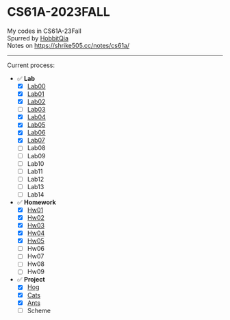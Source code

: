 # CS61A-2023FALL

My codes in CS61A-23Fall  
Spurred by [HobbitQia](https://github.com/HobbitQia)  
Notes on <https://shrike505.cc/notes/cs61a/>  

---
Current process:
- ✅ **Lab**
  - [x] [Lab00](./lab/lab00/lab00.py)
  - [x] [Lab01](./lab/lab01/lab01.py)
  - [x] [Lab02](./lab/lab02/lab02.py)
  - [ ] [Lab03](./lab/lab03_unfinished/lab03.py)
  - [x] [Lab04](./lab/lab04/lab04.py)
  - [x] [Lab05](./lab/lab05/lab05.py)
  - [x] [Lab06](./lab/lab06/lab06.py)
  - [x] [Lab07](./lab/lab07/lab07.py)
  - [ ] Lab08
  - [ ] Lab09
  - [ ] Lab10
  - [ ] Lab11
  - [ ] Lab12
  - [ ] Lab13
  - [ ] Lab14
- ✅ **Homework**
  - [x] [Hw01](./homework/hw01/hw01.py)
  - [x] [Hw02](./homework/hw02/hw02.py)
  - [x] [Hw03](./homework/hw03/hw03.py)
  - [x] [Hw04](./homework/hw04/hw04.py)
  - [x] [Hw05](./homework/hw05/hw05.py)
  - [ ] Hw06
  - [ ] Hw07
  - [ ] Hw08
  - [ ] Hw09
- ✅ **Project**
  - [x] [Hog](./proj/hog/hog.py)
  - [x] [Cats](./proj/cats/cats.py)
  - [x] [Ants](./proj/ants/ants.py)
  - [ ] Scheme